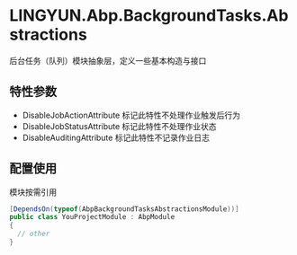 # LINGYUN.Abp.BackgroundTasks.Abstractions

后台任务（队列）模块抽象层，定义一些基本构造与接口  

## 特性参数  

* DisableJobActionAttribute		标记此特性不处理作业触发后行为  
* DisableJobStatusAttribute		标记此特性不处理作业状态  
* DisableAuditingAttribute		标记此特性不记录作业日志  

## 配置使用

模块按需引用

```csharp
[DependsOn(typeof(AbpBackgroundTasksAbstractionsModule))]
public class YouProjectModule : AbpModule
{
  // other
}
```
